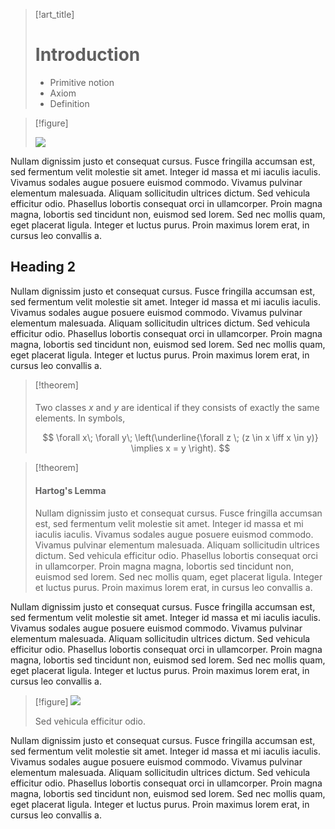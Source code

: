 > [!art_title]
> # Introduction
>
> - Primitive notion
> - Axiom
> - Definition

> [!figure]
> 
> ![](https://doodleipsum.com/1200/outline?bg=825DEB&i=97096b247f2696b33713d4d2b7fedf2a)

Nullam dignissim justo et consequat cursus. Fusce fringilla accumsan est, sed fermentum velit molestie sit amet. Integer id massa et mi iaculis iaculis. Vivamus sodales augue posuere euismod commodo. Vivamus pulvinar elementum malesuada. Aliquam sollicitudin ultrices dictum. Sed vehicula efficitur odio. Phasellus lobortis consequat orci in ullamcorper. Proin magna magna, lobortis sed tincidunt non, euismod sed lorem. Sed nec mollis quam, eget placerat ligula. Integer et luctus purus. Proin maximus lorem erat, in cursus leo convallis a.

## Heading 2

Nullam dignissim justo et consequat cursus. Fusce fringilla accumsan est, sed fermentum velit molestie sit amet. Integer id massa et mi iaculis iaculis. Vivamus sodales augue posuere euismod commodo. Vivamus pulvinar elementum malesuada. Aliquam sollicitudin ultrices dictum. Sed vehicula efficitur odio. Phasellus lobortis consequat orci in ullamcorper. Proin magna magna, lobortis sed tincidunt non, euismod sed lorem. Sed nec mollis quam, eget placerat ligula. Integer et luctus purus. Proin maximus lorem erat, in cursus leo convallis a.

> [!theorem]
> 
> #### 
> 
> Two classes $x$ and $y$ are identical if they consists of exactly the same elements. In symbols,
> 
> $$
> \forall x\; \forall y\; \left(\underline{\forall z \; (z \in x \iff x \in y)} \implies x = y \right).
> $$

> [!theorem]
> 
> #### Hartog's Lemma
> 
> Nullam dignissim justo et consequat cursus. Fusce fringilla accumsan est, sed fermentum velit molestie sit amet. Integer id massa et mi iaculis iaculis. Vivamus sodales augue posuere euismod commodo. Vivamus pulvinar elementum malesuada. Aliquam sollicitudin ultrices dictum. Sed vehicula efficitur odio. Phasellus lobortis consequat orci in ullamcorper. Proin magna magna, lobortis sed tincidunt non, euismod sed lorem. Sed nec mollis quam, eget placerat ligula. Integer et luctus purus. Proin maximus lorem erat, in cursus leo convallis a.

Nullam dignissim justo et consequat cursus. Fusce fringilla accumsan est, sed fermentum velit molestie sit amet. Integer id massa et mi iaculis iaculis. Vivamus sodales augue posuere euismod commodo. Vivamus pulvinar elementum malesuada. Aliquam sollicitudin ultrices dictum. Sed vehicula efficitur odio. Phasellus lobortis consequat orci in ullamcorper. Proin magna magna, lobortis sed tincidunt non, euismod sed lorem. Sed nec mollis quam, eget placerat ligula. Integer et luctus purus. Proin maximus lorem erat, in cursus leo convallis a.

> [!figure]
> ![](https://upload.wikimedia.org/wikipedia/commons/4/46/Trefoil_knot_arb.png)
> 
> Sed vehicula efficitur odio.

Nullam dignissim justo et consequat cursus. Fusce fringilla accumsan est, sed fermentum velit molestie sit amet. Integer id massa et mi iaculis iaculis. Vivamus sodales augue posuere euismod commodo. Vivamus pulvinar elementum malesuada. Aliquam sollicitudin ultrices dictum. Sed vehicula efficitur odio. Phasellus lobortis consequat orci in ullamcorper. Proin magna magna, lobortis sed tincidunt non, euismod sed lorem. Sed nec mollis quam, eget placerat ligula. Integer et luctus purus. Proin maximus lorem erat, in cursus leo convallis a.